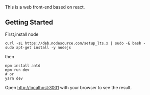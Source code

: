 This is a web front-end based on react.

## Getting Started

First,install node

```
curl -sL https://deb.nodesource.com/setup_lts.x | sudo -E bash -
sudo apt-get install -y nodejs
```

then 

```
npm install antd
npm run dev
# or
yarn dev
```

Open [http://localhost:3001](http://localhost:3001) with your browser to see the result.



